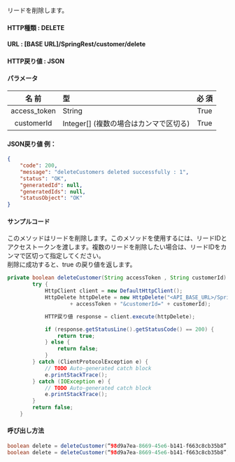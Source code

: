 ﻿リードを削除します。  

#### HTTP種類 : DELETE  

#### URL : [BASE URL]/SpringRest/customer/delete  

#### HTTP戻り値 : JSON  

#### パラメータ  

| 名 前 |	型 | 必 須 |  
|:----:|:----|:----:|  
|access_token|String|True|  
|customerId|Integer[] (複数の場合はカンマで区切る)|True|  

#### JSON戻り値 例：

```json
{
    "code": 200,
    "message": "deleteCustomers deleted successfully : 1",
    "status": "OK",
    "generatedId": null,
    "generatedIds": null,
    "statusObject": "OK"
}
```

#### サンプルコード
このメソッドはリードを削除します。このメソッドを使用するには、リードIDとアクセストークンを渡します。複数のリードを削除したい場合は、リードIDをカンマで区切って指定してください。  
削除に成功すると、true の戻り値を返します。

```java
private boolean deleteCustomer(String accessToken , String customerId) {
		try {
			HttpClient client = new DefaultHttpClient();
			HttpDelete httpDelete = new HttpDelete("<API_BASE_URL>/SpringRest/customer/delete?access_token="
					+ accessToken + "&customerId=" + customerId);

			HTTP戻り値 response = client.execute(httpDelete);

			if (response.getStatusLine().getStatusCode() == 200) {
				return true;
			} else {
				return false;
			}
		} catch (ClientProtocolException e) {
			// TODO Auto-generated catch block
			e.printStackTrace();
		} catch (IOException e) {
			// TODO Auto-generated catch block
			e.printStackTrace();
		}
		return false;
	}
```
#### 呼び出し方法

```java
boolean delete = deleteCustomer(“98d9a7ea-8669-45e6-b141-f663c8cb35b8”, "82");
boolean delete = deleteCustomer(“98d9a7ea-8669-45e6-b141-f663c8cb35b8”, "82,81"); //複数リードの指定の場合
```